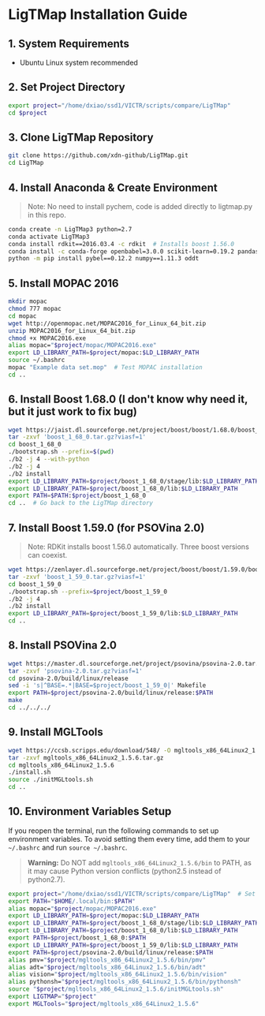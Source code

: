 # LigTMap Installation Guide

## 1. System Requirements
- Ubuntu Linux system recommended

## 2. Set Project Directory
```bash
export project="/home/dxiao/ssd1/VICTR/scripts/compare/LigTMap"
cd $project
```

## 3. Clone LigTMap Repository
```bash
git clone https://github.com/xdn-github/LigTMap.git
cd LigTMap
```

## 4. Install Anaconda & Create Environment
> Note: No need to install pychem, code is added directly to ligtmap.py in this repo.

```bash
conda create -n LigTMap3 python=2.7
conda activate LigTMap3
conda install rdkit==2016.03.4 -c rdkit  # Installs boost 1.56.0
conda install -c conda-forge openbabel=3.0.0 scikit-learn=0.19.2 pandas=0.23.4
python -m pip install pybel==0.12.2 numpy==1.11.3 oddt
```

## 5. Install MOPAC 2016
```bash
mkdir mopac
chmod 777 mopac
cd mopac
wget http://openmopac.net/MOPAC2016_for_Linux_64_bit.zip
unzip MOPAC2016_for_Linux_64_bit.zip
chmod +x MOPAC2016.exe
alias mopac="$project/mopac/MOPAC2016.exe"
export LD_LIBRARY_PATH=$project/mopac:$LD_LIBRARY_PATH
source ~/.bashrc
mopac "Example data set.mop"  # Test MOPAC installation
cd ..
```

## 6. Install Boost 1.68.0 (I don't know why need it, but it just work to fix bug)
```bash
wget https://jaist.dl.sourceforge.net/project/boost/boost/1.68.0/boost_1_68_0.tar.gz?viasf=1
tar -zxvf 'boost_1_68_0.tar.gz?viasf=1'
cd boost_1_68_0
./bootstrap.sh --prefix=$(pwd)
./b2 -j 4 --with-python
./b2 -j 4
./b2 install
export LD_LIBRARY_PATH=$project/boost_1_68_0/stage/lib:$LD_LIBRARY_PATH
export LD_LIBRARY_PATH=$project/boost_1_68_0/lib:$LD_LIBRARY_PATH
export PATH=$PATH:$project/boost_1_68_0
cd ..  # Go back to the LigTMap directory
```

## 7. Install Boost 1.59.0 (for PSOVina 2.0)
> Note: RDKit installs boost 1.56.0 automatically. Three boost versions can coexist.

```bash
wget https://zenlayer.dl.sourceforge.net/project/boost/boost/1.59.0/boost_1_59_0.tar.gz?viasf=1
tar -zxvf 'boost_1_59_0.tar.gz?viasf=1'
cd boost_1_59_0
./bootstrap.sh --prefix=$project/boost_1_59_0
./b2 -j 4
./b2 install
export LD_LIBRARY_PATH=$project/boost_1_59_0/lib:$LD_LIBRARY_PATH
cd ..
```

## 8. Install PSOVina 2.0
```bash
wget https://master.dl.sourceforge.net/project/psovina/psovina-2.0.tar.gz?viasf=1
tar -zxvf 'psovina-2.0.tar.gz?viasf=1'
cd psovina-2.0/build/linux/release
sed -i 's|^BASE=.*|BASE=$project/boost_1_59_0|' Makefile
export PATH=$project/psovina-2.0/build/linux/release:$PATH
make
cd ../../../
```

## 9. Install MGLTools
```bash
wget https://ccsb.scripps.edu/download/548/ -O mgltools_x86_64Linux2_1.5.6.tar.gz
tar -zxvf mgltools_x86_64Linux2_1.5.6.tar.gz
cd mgltools_x86_64Linux2_1.5.6
./install.sh
source ./initMGLtools.sh
cd ..
```

## 10. Environment Variables Setup
If you reopen the terminal, run the following commands to set up environment variables. To avoid setting them every time, add them to your `~/.bashrc` and run `source ~/.bashrc`.

> **Warning:** Do NOT add `mgltools_x86_64Linux2_1.5.6/bin` to PATH, as it may cause Python version conflicts (python2.5 instead of python2.7).

```bash
export project="/home/dxiao/ssd1/VICTR/scripts/compare/LigTMap"  # Set your project directory
export PATH="$HOME/.local/bin:$PATH"
alias mopac="$project/mopac/MOPAC2016.exe"
export LD_LIBRARY_PATH=$project/mopac:$LD_LIBRARY_PATH
export LD_LIBRARY_PATH=$project/boost_1_68_0/stage/lib:$LD_LIBRARY_PATH
export LD_LIBRARY_PATH=$project/boost_1_68_0/lib:$LD_LIBRARY_PATH
export PATH=$project/boost_1_68_0:$PATH
export LD_LIBRARY_PATH=$project/boost_1_59_0/lib:$LD_LIBRARY_PATH
export PATH=$project/psovina-2.0/build/linux/release:$PATH
alias pmv="$project/mgltools_x86_64Linux2_1.5.6/bin/pmv"
alias adt="$project/mgltools_x86_64Linux2_1.5.6/bin/adt"
alias vision="$project/mgltools_x86_64Linux2_1.5.6/bin/vision"
alias pythonsh="$project/mgltools_x86_64Linux2_1.5.6/bin/pythonsh"
source "$project/mgltools_x86_64Linux2_1.5.6/initMGLtools.sh"
export LIGTMAP="$project"
export MGLTools="$project/mgltools_x86_64Linux2_1.5.6"
```





